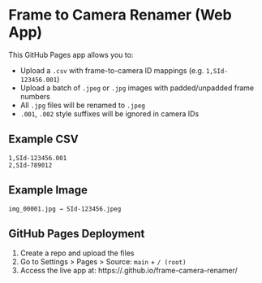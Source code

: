# Frame to Camera Renamer (Web App)

This GitHub Pages app allows you to:
- Upload a `.csv` with frame-to-camera ID mappings (e.g. `1,SId-123456.001`)
- Upload a batch of `.jpeg` or `.jpg` images with padded/unpadded frame numbers
- All `.jpg` files will be renamed to `.jpeg`
- `.001`, `.002` style suffixes will be ignored in camera IDs

## Example CSV

```
1,SId-123456.001
2,SId-789012
```

## Example Image

```
img_00001.jpg → SId-123456.jpeg
```

## GitHub Pages Deployment

1. Create a repo and upload the files
2. Go to Settings > Pages > Source: `main` + `/ (root)`
3. Access the live app at:
   https://<your-username>.github.io/frame-camera-renamer/

